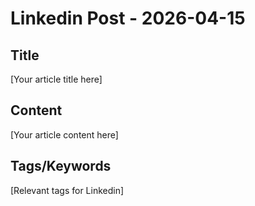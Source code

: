 # Linkedin Post - 2026-04-15

## Title
[Your article title here]

## Content
[Your article content here]

## Tags/Keywords
[Relevant tags for Linkedin]

